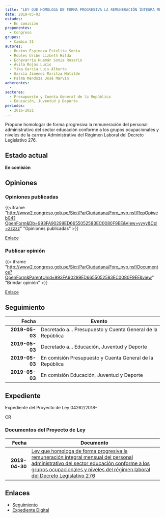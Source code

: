 ```yaml
---
title: "LEY QUE HOMOLOGA DE FORMA PROGRESIVA LA REMUNERACIÓN ÍNTEGRA MENSUAL DEL PERSONAL ADMINISTRATIVO DEL SECTOR EDUCACIÓN CONFORME A LOS GRUPOS OCUPACIONALES Y NIVELES DEL RÉGIMEN LABORAL DEL DECRETO LEGISLATIVO 276"
date: 2019-05-03
estados: 
  - En comisión
proponentes: 
  - Congreso
grupos: 
  - Cambio 21
autores: 
  - Bustos Espinoza Estelita Sonia
  - Robles Uribe Lizbeth Hilda
  - Echevarría Huamán Sonia Rosario
  - Ávila Rojas Lucio
  - Yika García Luis Alberto
  - García Jiménez Maritza Matilde
  - Palma Mendoza José Marvín
adherentes: 
  - 
sectores: 
  - Presupuesto y Cuenta General de la República
  - Educación, Juventud y Deporte
periodos: 
  - 2016-2021
---
```


Propone homologar de forma progresiva la remuneración del personal administrativo del sector educación conforme a los grupos ocupacionales y niveles de la carrera Administrativa del Régimen Laboral del Decreto Legislativo 276.


## Estado actual

**En comisión**

## Opiniones

### Opiniones publicadas

{{<iframe "http://www2.congreso.gob.pe/Sicr/ParCiudadana/Foro_pvp.nsf/RepOpiweb04?OpenForm&Db=993FA90299ED6655052583EC0080F9EE&View=yyyy&Col=zzzzz" "Opiniones publicadas" >}}

[Enlace](http://www2.congreso.gob.pe/Sicr/ParCiudadana/Foro_pvp.nsf/RepOpiweb04?OpenForm&Db=993FA90299ED6655052583EC0080F9EE&View=yyyy&Col=zzzzz)
### Publicar opinión

{{< iframe "http://www2.congreso.gob.pe/Sicr/ParCiudadana/Foro_pvp.nsf/Documentos?OpenForm&ParentUnid=993FA90299ED6655052583EC0080F9EE&view" "Brindar opinión" >}}

[Enlace](http://www2.congreso.gob.pe/Sicr/ParCiudadana/Foro_pvp.nsf/Documentos?OpenForm&ParentUnid=993FA90299ED6655052583EC0080F9EE&view)

## Seguimiento

| Fecha | Evento |
|------:|--------|
| **2019-05-03** | Decretado a... Presupuesto y Cuenta General de la República|
| **2019-05-03** | Decretado a... Educación, Juventud y Deporte|
| **2019-05-03** | En comisión Presupuesto y Cuenta General de la República|
| **2019-05-03** | En comisión Educación, Juventud y Deporte|


## Expediente

Expediente del Proyecto de Ley 04262/2018-

CR


### Documentos del Proyecto de Ley

| Fecha | Documento |
|------:|--------|
| **2019-04-30** | [Ley que homologa de forma progresiva la remuneración integral mensual del personal administrativo del sector educación conforme a los grupos ocupacionales y niveles del régimen laboral del Decreto Legislativo 276](http://www.leyes.congreso.gob.pe/Documentos/2016_2021/Proyectos_de_Ley_y_de_Resoluciones_Legislativas/PL0426220190430.pdf) |

## Enlaces 

- [Seguimiento](http://www2.congreso.gob.pe/Sicr/TraDocEstProc/CLProLey2016.nsf/f7fff46988ca05b1052578e100829cc7/62a9198dcaa1be43052583ec007ecec0?OpenDocument)
- [Expediente Digital](http://www2.congreso.gob.pe/Sicr/TraDocEstProc/CLProLey2016.nsf/f7fff46988ca05b1052578e100829cc7/62a9198dcaa1be43052583ec007ecec0?OpenDocument&Click=05257FB7005EB655.eb71d0cf91d8294e05256cdf006b5706/$Body/0.1C6C)
